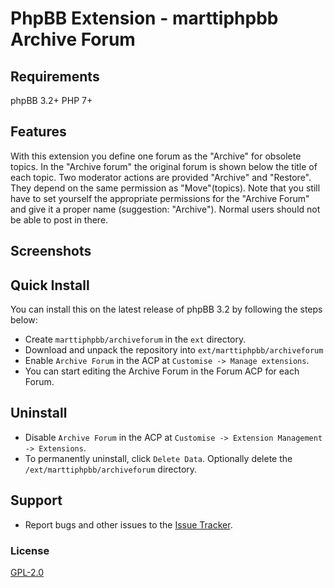 # PhpBB Extension - marttiphpbb Archive Forum

## Requirements

phpBB 3.2+ PHP 7+

## Features

With this extension you define one forum as the "Archive" for obsolete topics.
In the "Archive forum" the original forum is shown below the title of each topic.
Two moderator actions are provided "Archive" and "Restore". They depend on the same permission as "Move"(topics).
Note that you still have to set yourself the appropriate permissions for the "Archive Forum" and give it a proper name (suggestion: "Archive"). Normal users should not be able to post in there.

## Screenshots

## Quick Install

You can install this on the latest release of phpBB 3.2 by following the steps below:

* Create `marttiphpbb/archiveforum` in the `ext` directory.
* Download and unpack the repository into `ext/marttiphpbb/archiveforum`
* Enable `Archive Forum` in the ACP at `Customise -> Manage extensions`.
* You can start editing the Archive Forum in the Forum ACP for each Forum.

## Uninstall

* Disable `Archive Forum` in the ACP at `Customise -> Extension Management -> Extensions`.
* To permanently uninstall, click `Delete Data`. Optionally delete the `/ext/marttiphpbb/archiveforum` directory.

## Support

* Report bugs and other issues to the [Issue Tracker](https://github.com/marttiphpbb/phpbb-ext-archiveforum/issues).

### License

[GPL-2.0](license.txt)
